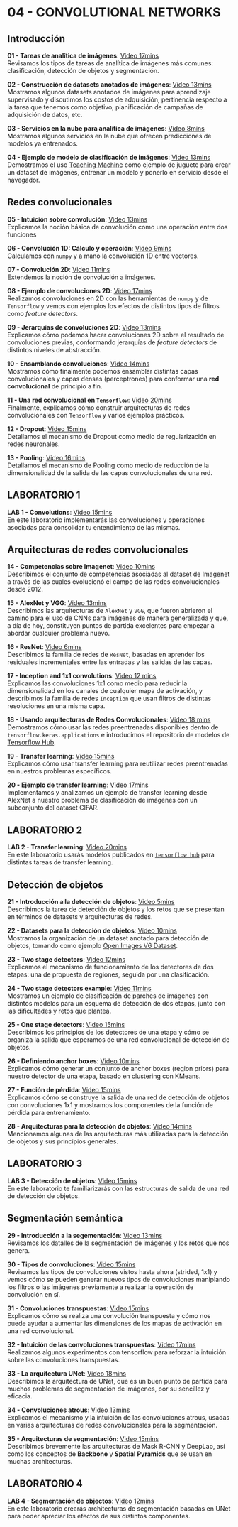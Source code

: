 # 04 - CONVOLUTIONAL NETWORKS

## Introducción

**01 - Tareas de analítica de imágenes**: [Video 17mins](https://youtu.be/OTGJTkcaA6k)<br/>Revisamos los tipos de tareas de analítica de imágenes más comunes: clasificación, detección de objetos y segmentación.

**02 - Construcción de datasets anotados de imágenes**: [Video 13mins](https://youtu.be/Ym-XirC4QKM)<br/>Mostramos algunos datasets anotados de imágenes para aprendizaje supervisado y discutimos los costos de adquisición, pertinencia respecto a la tarea que tenemos como objetivo, planificación de campañas de adquisición de datos, etc.

**03 - Servicios en la nube para analítica de imágenes**: [Video 8mins](https://youtu.be/AdI7oTCzNtY)<br/> Mostramos algunos servicios en la nube que ofrecen predicciones de modelos ya entrenados.

**04 - Ejemplo de modelo de clasificación de imágenes**: [Video 13mins](https://youtu.be/Jougllr6bVo)<br/>Demostramos el uso <a href="https://teachablemachine.withgoogle.com/">Teaching Machine</a> como ejemplo de juguete para crear un dataset de imágenes, entrenar un modelo y ponerlo en servicio desde el navegador.

## Redes convolucionales

**05 - Intuición sobre convolución**: [Video 13mins](https://youtu.be/RGxdAmOWHF8)<br/>Explicamos la noción básica de convolución como una operación entre dos funciones

**06 - Convolución 1D: Cálculo y operación**: [Video 9mins](https://youtu.be/atUV_bvb5-s)<br/>Calculamos con `numpy` y a mano la convolución 1D entre vectores.

**07 - Convolución 2D**: [Video 11mins](https://youtu.be/HYOFCw6jk9I)<br/>Extendemos la noción de convolución a imágenes.

**08 - Ejemplo de convoluciones 2D**: [Video 17mins](https://youtu.be/imR6mhYSlJM) <br/>Realizamos convoluciones en 2D con las herramientas de `numpy` y de `Tensorflow` y vemos con ejemplos los efectos de distintos tipos de filtros como _feature detectors_.

**09 - Jerarquías de convoluciones 2D**: [Video 13mins](https://youtu.be/Li2S7bdda_M) <br/>Explicamos cómo podemos hacer convoluciones 2D sobre el resultado de convoluciones previas, conformando jerarquías de _feature detectors_ de distintos niveles de abstracción.

**10 - Ensamblando convoluciones**: [Video 14mins](https://youtu.be/XvbKz1ZLamY) <br/>Mostramos cómo finalmente podemos ensamblar distintas capas convolucionales y capas densas (perceptrones) para conformar una **red convolucional** de principio a fin.

**11 - Una red convolucional en `Tensorflow`**: [Video 20mins](https://youtu.be/69NS2FuXbVk) <br/>Finalmente, explicamos cómo construir arquitecturas de redes convolucionales con `Tensorflow` y varios ejemplos prácticos.

**12 - Dropout**: [Video 15mins](https://youtu.be/4S2Wm90Ac4k) <br/> Detallamos el mecanismo de Dropout como medio de regularización en redes neuronales.

**13 - Pooling**: [Video 16mins](https://youtu.be/ygOnNOR1G2M) <br/> Detallamos el mecanismo de Pooling como medio de reducción de la dimensionalidad de la salida de las capas convolucionales de una red.


## LABORATORIO 1

**LAB 1 - Convolutions**: [Video 15mins](https://youtu.be/Cm2nAnWP5js) <br/> En este laboratorio implementarás las convoluciones y operaciones asociadas para consolidar tu entendimiento de las mismas.

## Arquitecturas de redes convolucionales

**14 - Competencias sobre Imagenet**: [Video 10mins](https://youtu.be/As5uhkT0Hb0) <br/> Describimos el conjunto de competencias asociadas al dataset de Imagenet a través de las cuales
evolucionó el campo de las redes convolucionales desde 2012.

**15 - AlexNet y VGG**: [Video 13mins](https://youtu.be/dYGFOVuSQg0) <br/> Describimos las arquitecturas de `AlexNet` y `VGG`, que fueron abrieron el camino para el uso de CNNs para imágenes de manera generalizada y que, a día de hoy, constituyen puntos de partida excelentes para empezar a abordar cualquier problema nuevo.

**16 - ResNet**: [Video 6mins](https://youtu.be/5l5Wivk1YKM) <br/> Describimos la familia de redes de `ResNet`, basadas en aprender los residuales incrementales entre las entradas y las salidas de las capas.

**17 - Inception and 1x1 convolutions**: [Video 12 mins](https://youtu.be/PCp0jBm8TKU) <br/> Explicamos las convoluciones 1x1 como medio para reducir la dimensionalidad en los canales de cualquier mapa de activación, y describimos la familia de redes `Inception` que usan filtros de distintas resoluciones en una misma capa.

**18 - Usando arquitecturas de Redes Convolucionales**: [Video 18 mins](https://youtu.be/1a5UlX7q_l8) <br/> Demostramos cómo usar las redes preentrenadas disponibles dentro de `tensorflow.keras.applications` e introducimos el repositorio de modelos de [Tensorflow Hub](https://www.tensorflow.org/hub).

**19 - Transfer learning**: [Video 15mins](https://youtu.be/apLFNuWgMcg) <br/> Explicamos cómo usar transfer learning para reutilizar redes preentrenadas en nuestros problemas específicos.

**20 - Ejemplo de transfer learning**: [Video 17mins](https://youtu.be/uWBg1Nr71nI) <br/> Implementamos y analizamos un ejemplo de transfer learning desde AlexNet a nuestro problema de clasificación de imágenes con un subconjunto del dataset CIFAR.

## LABORATORIO 2

**LAB 2 - Transfer learning**: [Video 20mins](https://youtu.be/8STIz10xCYo) <br/> En este laboratorio usarás modelos publicados en [`tensorflow hub`](https://www.tensorflow.org/hub) para distintas tareas de transfer learning.

## Detección de objetos

**21 - Introducción a la detección de objetos**: [Video 5mins](https://youtu.be/HnL9DdRvLdE)<br/>
Describimos la tarea de detección de objetos y los retos que se presentan en términos de datasets y arquitecturas de redes.

**22 - Datasets para la detección de objetos**: [Video 10mins](https://youtu.be/rZeZJcnvEbk)<br/>Mostramos la organización de un dataset anotado para detección de objetos, tomando como ejemplo [Open Images V6 Dataset](https://storage.googleapis.com/openimages/web/index.html).

**23 - Two stage detectors**: [Video 12mins](https://youtu.be/k9ZK4gMNBCY)<br/>Explicamos el mecanismo de funcionamiento de los detectores de dos etapas: una de propuesta de regiones, seguida por una clasificación.

**24 - Two stage detectors example**: [Video 11mins](https://youtu.be/-afkumzSNlA)<br/>Mostramos un ejemplo de clasificación de parches de imágenes con distintos modelos para un esquema de detección de dos etapas, junto con las dificultades y retos que plantea.

**25 - One stage detectors**: [Video 15mins](https://youtu.be/0DfsPWXdc8o)<br/>Describimos los principios de los detectores de una etapa y cómo se organiza la salida que esperamos de una red convolucional de detección de objetos.

**26 - Definiendo anchor boxes**: [Video 10mins](https://youtu.be/l6JVUahbDpA) <br/>Explicamos cómo generar un conjunto de anchor boxes (region priors) para nuestro detector de una etapa, basado en clustering con KMeans.

**27 - Función de pérdida**: [Video 15mins](https://youtu.be/s8zU6G9-pvI) <br/> Explicamos cómo se construye la salida de una red de detección de objetos con convoluciones 1x1 y mostramos los componentes de la función de pérdida para entrenamiento.

**28 - Arquitecturas para la detección de objetos**: [Video 14mins](https://youtu.be/wSFo4MmuLkU) <br/>Mencionamos algunas de las arquitecturas más utilizadas para la detección de objetos y sus principios generales.

## LABORATORIO 3

**LAB 3 - Detección de objetos**: [Video 15mins](https://youtu.be/3CXkVJeP1iw) <br/>En este laboratorio te familiarizarás con las estructuras de salida de una red de detección de objetos.

## Segmentación semántica

**29 - Introducción a la segementación**: [Video 13mins](https://youtu.be/Ow67kIz_Et0) <br/>
Revisamos los datalles de la segmentación de imágenes y los retos que nos genera.

**30 - Tipos de convoluciones**: [Video 15mins](https://youtu.be/4mlK2gEKch8) <br/>
Revisamos las tipos de convoluciones vistos hasta ahora (strided, 1x1) y vemos cómo
se pueden generar nuevos tipos de convoluciones maniplando los filtros o las imágenes
previamente a realizar la operación de convolución en sí.

**31 - Convoluciones transpuestas**: [Video 15mins](https://youtu.be/a4kyQqJF1Wg) <br/>
Explicamos cómo se realiza una convolución transpuesta y cómo nos puede ayudar a aumentar las 
dimensiones de los mapas de activación en una red convolucional.

**32 - Intuición de las convoluciones transpuestas**: [Video 17mins](https://youtu.be/k18Ru0x5quE) <br/>
Realizamos algunos experimentos con tensorflow para reforzar la intuición sobre las convoluciones transpuestas.

**33 - La arquitectura UNet**: [Video 18mins](https://youtu.be/e9Q57NKPwr8) <br/>
Describimos la arquitectura de UNet, que es un buen punto de partida para muchos problemas
de segmentación de imágenes, por su sencillez y eficacia.

**34 - Convoluciones atrous**: [Video 13mins](https://youtu.be/e_z7FAJp17k) <br/>
Explicamos el mecanismo y la intuición de las convoluciones atrous, usadas en varias arquitecturas
de redes convolucionales para la segmentación.

**35 - Arquitecturas de segmentación**: [Video 15mins](https://youtu.be/0wu9lobsmpY)<br/>
Describimos brevemente las arquitecturas de Mask R-CNN y DeepLap, así como los conceptos
de <b>Backbone</b> y <b>Spatial Pyramids</b> que se usan en muchas architecturas.

## LABORATORIO 4

**LAB 4 - Segmentación de objectos**: [Video 12mins](https://youtu.be/802-ncXnHBg)<br/>
En este laboratorio crearás architecturas de segmentación basadas en UNet para poder apreciar
los efectos de sus distintos componentes.
